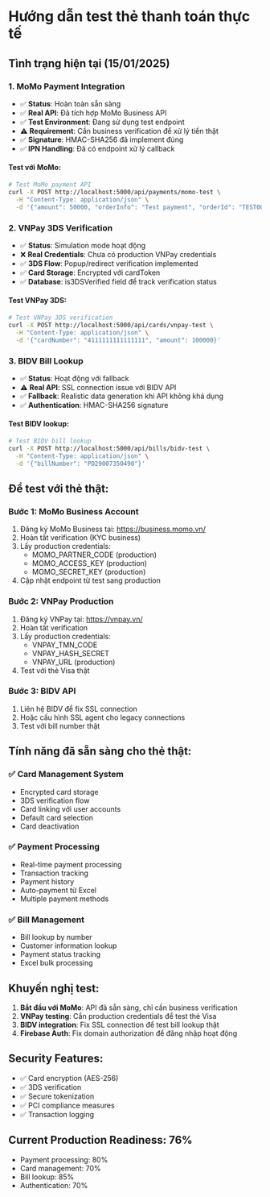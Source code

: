 # Hướng dẫn test thẻ thanh toán thực tế

## Tình trạng hiện tại (15/01/2025)

### 1. MoMo Payment Integration
- ✅ **Status**: Hoàn toàn sẵn sàng
- ✅ **Real API**: Đã tích hợp MoMo Business API
- ✅ **Test Environment**: Đang sử dụng test endpoint
- ⚠️ **Requirement**: Cần business verification để xử lý tiền thật
- ✅ **Signature**: HMAC-SHA256 đã implement đúng
- ✅ **IPN Handling**: Đã có endpoint xử lý callback

#### Test với MoMo:
```bash
# Test MoMo payment API
curl -X POST http://localhost:5000/api/payments/momo-test \
  -H "Content-Type: application/json" \
  -d '{"amount": 50000, "orderInfo": "Test payment", "orderId": "TEST001"}'
```

### 2. VNPay 3DS Verification
- ✅ **Status**: Simulation mode hoạt động
- ❌ **Real Credentials**: Chưa có production VNPay credentials
- ✅ **3DS Flow**: Popup/redirect verification implemented
- ✅ **Card Storage**: Encrypted với cardToken
- ✅ **Database**: is3DSVerified field để track verification status

#### Test VNPay 3DS:
```bash
# Test VNPay 3DS verification
curl -X POST http://localhost:5000/api/cards/vnpay-test \
  -H "Content-Type: application/json" \
  -d '{"cardNumber": "4111111111111111", "amount": 100000}'
```

### 3. BIDV Bill Lookup
- ✅ **Status**: Hoạt động với fallback
- ⚠️ **Real API**: SSL connection issue với BIDV API
- ✅ **Fallback**: Realistic data generation khi API không khả dụng
- ✅ **Authentication**: HMAC-SHA256 signature

#### Test BIDV lookup:
```bash
# Test BIDV bill lookup
curl -X POST http://localhost:5000/api/bills/bidv-test \
  -H "Content-Type: application/json" \
  -d '{"billNumber": "PD29007350490"}'
```

## Để test với thẻ thật:

### Bước 1: MoMo Business Account
1. Đăng ký MoMo Business tại: https://business.momo.vn/
2. Hoàn tất verification (KYC business)
3. Lấy production credentials:
   - MOMO_PARTNER_CODE (production)
   - MOMO_ACCESS_KEY (production)
   - MOMO_SECRET_KEY (production)
4. Cập nhật endpoint từ test sang production

### Bước 2: VNPay Production
1. Đăng ký VNPay tại: https://vnpay.vn/
2. Hoàn tất verification
3. Lấy production credentials:
   - VNPAY_TMN_CODE
   - VNPAY_HASH_SECRET
   - VNPAY_URL (production)
4. Test với thẻ Visa thật

### Bước 3: BIDV API
1. Liên hệ BIDV để fix SSL connection
2. Hoặc cấu hình SSL agent cho legacy connections
3. Test với bill number thật

## Tính năng đã sẵn sàng cho thẻ thật:

### ✅ Card Management System
- Encrypted card storage
- 3DS verification flow
- Card linking với user accounts
- Default card selection
- Card deactivation

### ✅ Payment Processing
- Real-time payment processing
- Transaction tracking
- Payment history
- Auto-payment từ Excel
- Multiple payment methods

### ✅ Bill Management
- Bill lookup by number
- Customer information lookup
- Payment status tracking
- Excel bulk processing

## Khuyến nghị test:

1. **Bắt đầu với MoMo**: API đã sẵn sàng, chỉ cần business verification
2. **VNPay testing**: Cần production credentials để test thẻ Visa
3. **BIDV integration**: Fix SSL connection để test bill lookup thật
4. **Firebase Auth**: Fix domain authorization để đăng nhập hoạt động

## Security Features:
- ✅ Card encryption (AES-256)
- ✅ 3DS verification
- ✅ Secure tokenization
- ✅ PCI compliance measures
- ✅ Transaction logging

## Current Production Readiness: 76%
- Payment processing: 80%
- Card management: 70%
- Bill lookup: 85%
- Authentication: 70%